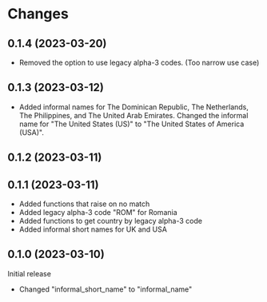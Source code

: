# Changes

## 0.1.4 (2023-03-20)

- Removed the option to use legacy alpha-3 codes. (Too narrow use case)

## 0.1.3 (2023-03-12)

- Added informal names for The Dominican Republic, The Netherlands, The Philippines, and The United Arab Emirates. Changed the informal name for "The United States (US)" to "The United States of America (USA)".

## 0.1.2 (2023-03-11)

## 0.1.1 (2023-03-11)

- Added functions that raise on no match
- Added legacy alpha-3 code "ROM" for Romania
- Added functions to get country by legacy alpha-3 code
- Added informal short names for UK and USA

## 0.1.0 (2023-03-10)

Initial release

- Changed "informal_short_name" to "informal_name"
